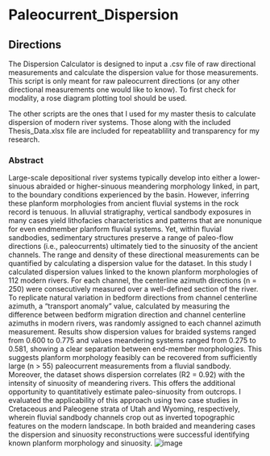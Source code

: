 # Paleocurrent_Dispersion

## Directions

The Dispersion Calculator is designed to input a .csv file of raw directional measurements and calculate the dispersion value for those measurements. This script is only meant for raw paleocurrent directions (or any other directional measurements one would like to know). To first check for modality, a rose diagram plotting tool should be used. 

The other scripts are the ones that I used for my master thesis to calculate dispersion of modern river systems. Those along with the included Thesis_Data.xlsx file are included for repeatablility and transparency for my research. 

### Abstract

Large-scale depositional river systems typically develop into either a lower-sinuous abraided or higher-sinuous meandering morphology linked, in part, to the boundary conditions experienced by the basin. However, inferring these planform morphologies from ancient fluvial systems in the rock record is tenuous. In alluvial stratigraphy, vertical sandbody exposures in many cases yield lithofacies characteristics and patterns that are nonunique for even endmember planform fluvial systems. Yet, within fluvial sandbodies, sedimentary structures preserve a range of paleo-flow directions (i.e., paleocurrents) ultimately tied to the sinuosity of the ancient channels. The range and density of these directional measurements can be quantified by calculating a dispersion value for the dataset. In this study I calculated dispersion values linked to the known planform morphologies of 112 modern rivers. For each channel, the centerline azimuth directions (n = 250) were consecutively measured over a well-defined section of the river. To replicate natural variation in bedform directions from channel centerline azimuth, a “transport anomaly” value, calculated by measuring the difference between bedform migration direction and channel centerline azimuths in modern rivers, was randomly assigned to each channel azimuth measurement. Results show dispersion values for braided systems ranged from 0.600 to 0.775 and values meandering systems ranged from 0.275 to 0.581, showing a clear separation between end-member morphologies. This suggests planform morphology feasibly can be recovered from sufficiently large (n > 55) paleocurrent measurements from a fluvial sandbody. Moreover, the dataset shows dispersion correlates (R2 = 0.92) with the intensity of sinuosity of meandering rivers. This offers the additional opportunity to quantitatively estimate paleo-sinuosity from outcrops. I evaluated the applicability of this approach using two case studies in Cretaceous and Paleogene strata of Utah and Wyoming, respectively, wherein fluvial sandbody channels crop out as inverted topographic features on the modern landscape. In both braided and meandering cases the dispersion and sinuosity reconstructions were successful identifying known planform morphology and sinuosity. ![image](https://github.com/TonySombrero/Paleocurrent_Dispersion/assets/77590615/5bfc815b-f132-4bb8-a765-d6de6f3ef751)
